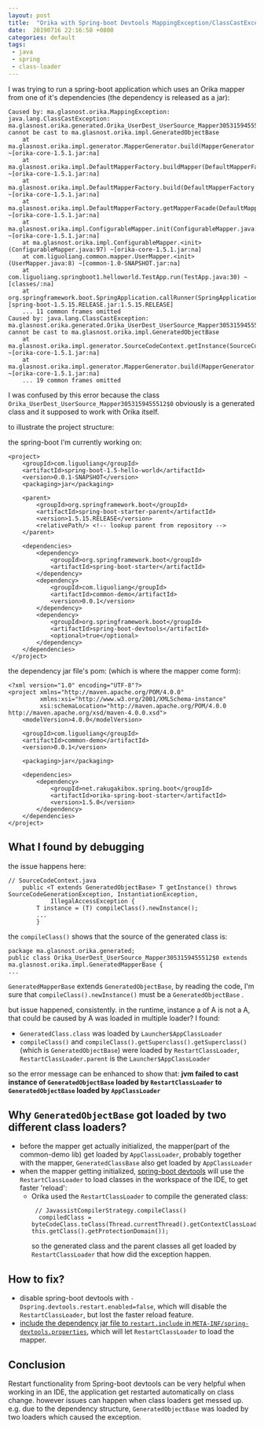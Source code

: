 ```yaml
---
layout: post
title:  "Orika with Spring-boot Devtools MappingException/ClassCastException: Mapper Cannot be Cast to GeneratedObjectBase"
date:  20190716 22:16:50 +0800
categories: default 
tags:
 - java
 - spring
 - class-loader
---
```


I was trying to run a spring-boot application which uses an Orika mapper from one of it's dependencies (the dependency is released as a jar):
```
Caused by: ma.glasnost.orika.MappingException: java.lang.ClassCastException: ma.glasnost.orika.generated.Orika_UserDest_UserSource_Mapper3053159455512$0 cannot be cast to ma.glasnost.orika.impl.GeneratedObjectBase
	at ma.glasnost.orika.impl.generator.MapperGenerator.build(MapperGenerator.java:104) ~[orika-core-1.5.1.jar:na]
	at ma.glasnost.orika.impl.DefaultMapperFactory.buildMapper(DefaultMapperFactory.java:1480) ~[orika-core-1.5.1.jar:na]
	at ma.glasnost.orika.impl.DefaultMapperFactory.build(DefaultMapperFactory.java:1295) ~[orika-core-1.5.1.jar:na]
	at ma.glasnost.orika.impl.DefaultMapperFactory.getMapperFacade(DefaultMapperFactory.java:883) ~[orika-core-1.5.1.jar:na]
	at ma.glasnost.orika.impl.ConfigurableMapper.init(ConfigurableMapper.java:121) ~[orika-core-1.5.1.jar:na]
	at ma.glasnost.orika.impl.ConfigurableMapper.<init>(ConfigurableMapper.java:97) ~[orika-core-1.5.1.jar:na]
	at com.liguoliang.common.mapper.UserMapper.<init>(UserMapper.java:8) ~[common-1.0-SNAPSHOT.jar:na]
	at com.liguoliang.springboot1.helloworld.TestApp.run(TestApp.java:30) ~[classes/:na]
	at org.springframework.boot.SpringApplication.callRunner(SpringApplication.java:732) [spring-boot-1.5.15.RELEASE.jar:1.5.15.RELEASE]
	... 11 common frames omitted
Caused by: java.lang.ClassCastException: ma.glasnost.orika.generated.Orika_UserDest_UserSource_Mapper3053159455512$0 cannot be cast to ma.glasnost.orika.impl.GeneratedObjectBase
	at ma.glasnost.orika.impl.generator.SourceCodeContext.getInstance(SourceCodeContext.java:262) ~[orika-core-1.5.1.jar:na]
	at ma.glasnost.orika.impl.generator.MapperGenerator.build(MapperGenerator.java:73) ~[orika-core-1.5.1.jar:na]
	... 19 common frames omitted
```
I was confused by this error because the class `Orika_UserDest_UserSource_Mapper3053159455512$0` obviously is a generated class and it supposed to work with Orika itself.


to illustrate the project structure:

the spring-boot I'm currently working on:
```
<project>
	<groupId>com.liguoliang</groupId>
	<artifactId>spring-boot-1.5-hello-world</artifactId>
	<version>0.0.1-SNAPSHOT</version>
	<packaging>jar</packaging>

	<parent>
		<groupId>org.springframework.boot</groupId>
		<artifactId>spring-boot-starter-parent</artifactId>
		<version>1.5.15.RELEASE</version>
		<relativePath/> <!-- lookup parent from repository -->
	</parent>

	<dependencies>
        <dependency>
            <groupId>org.springframework.boot</groupId>
            <artifactId>spring-boot-starter</artifactId>
        </dependency>
		<dependency>
			<groupId>com.liguoliang</groupId>
			<artifactId>common-demo</artifactId>
			<version>0.0.1</version>
		</dependency>
        <dependency>
            <groupId>org.springframework.boot</groupId>
            <artifactId>spring-boot-devtools</artifactId>
            <optional>true</optional>
        </dependency>
    </dependencies>
 </project>
```

the dependency jar file's pom: (which is where the mapper come form):
```
<?xml version="1.0" encoding="UTF-8"?>
<project xmlns="http://maven.apache.org/POM/4.0.0"
         xmlns:xsi="http://www.w3.org/2001/XMLSchema-instance"
         xsi:schemaLocation="http://maven.apache.org/POM/4.0.0 http://maven.apache.org/xsd/maven-4.0.0.xsd">
    <modelVersion>4.0.0</modelVersion>

    <groupId>com.liguoliang</groupId>
    <artifactId>common-demo</artifactId>
    <version>0.0.1</version>

    <packaging>jar</packaging>

    <dependencies>
        <dependency>
            <groupId>net.rakugakibox.spring.boot</groupId>
            <artifactId>orika-spring-boot-starter</artifactId>
            <version>1.5.0</version>
        </dependency>
    </dependencies>
</project>
```

## What I found by debugging

the issue happens here:
```
// SourceCodeContext.java
    public <T extends GeneratedObjectBase> T getInstance() throws SourceCodeGenerationException, InstantiationException,
            IllegalAccessException {
        T instance = (T) compileClass().newInstance();
        ...
        }
```
the `compileClass()` shows that the source of the generated class is:
```
package ma.glasnost.orika.generated;
public class Orika_UserDest_UserSource_Mapper3053159455512$0 extends ma.glasnost.orika.impl.GeneratedMapperBase {
...
```
`GeneratedMapperBase` extends `GeneratedObjectBase`, by reading the code, I'm sure that `compileClass().newInstance()` must be a `GeneratedObjectBase` .

but issue happened, consistently. in the runtime, instance a of A is not a A, that could be caused by A was loaded in multiple loader? I found:
 - `GeneratedClass.class` was loaded by `Launcher$AppClassLoader`
 - `compileClass()` and `compileClass().getSuperclass().getSuperclass()`(which is `GeneratedObjectBase`) were loaded by `RestartClassLoader`, `RestartClassLoader.parent` is the `Launcher$AppClassLoader`

so the error message can be enhanced to show that:
**jvm failed to cast instance of `GeneratedObjectBase` loaded by `RestartClassLoader` to `GeneratedObjectBase` loaded by `AppClassLoader`**

## Why `GeneratedObjectBase` got loaded by two different class loaders?

 - before the mapper get actually initialized, the mapper(part of the common-demo lib) get loaded by `AppClassLoader`, probably together with the mapper, `GeneratedClassBase` also get loaded by `AppClassLoader`
 - when the mapper getting initialized, [spring-boot devtools](https://docs.spring.io/spring-boot/docs/current/reference/html/using-boot-devtools.html#using-boot-devtools-customizing-classload) will use the `RestartClassLoader` to load classes in the workspace of the IDE, to get faster 'reload':
    - Orika used the `RestartClassLoader` to compile the generated class:
      ```
       // JavassistCompilerStrategy.compileClass()
        compiledClass = byteCodeClass.toClass(Thread.currentThread().getContextClassLoader(), this.getClass().getProtectionDomain());
      ```
      so the generated class and the parent classes all get loaded by `RestartClassLoader`
 that how did the exception happen.

## How to fix?
 - disable spring-boot devtools with `-Dspring.devtools.restart.enabled=false`, which will disable the `RestartClassLoader`, but lost the faster reload feature.
 - [include the dependency jar file to `restart.include` in `META-INF/spring-devtools.properties`](https://docs.spring.io/spring-boot/docs/current/reference/html/using-boot-devtools.html#using-boot-devtools-customizing-classload), which will let `RestartClassLoader` to load the mapper.

## Conclusion

Restart functionality from Spring-boot devtools can be very helpful when working in an IDE, the application get restarted automatically on class change.
however issues can happen when class loaders get messed up. e.g. due to the dependency structure, `GeneratedObjectBase` was loaded by two loaders which caused the exception.

